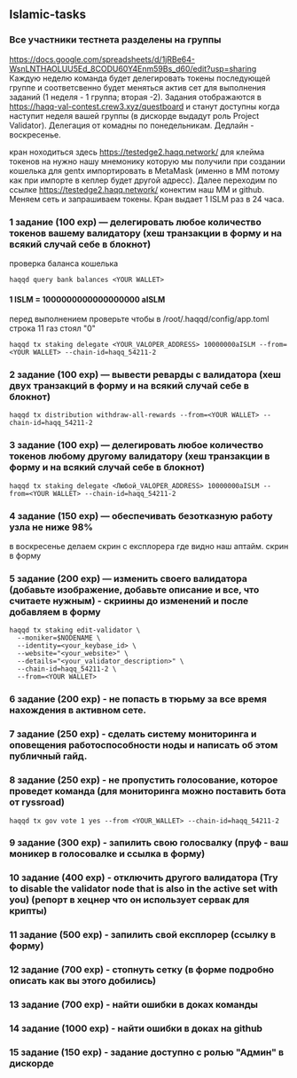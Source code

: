 ## Islamic-tasks
### Все участники тестнета разделены на группы

https://docs.google.com/spreadsheets/d/1jRBe64-WsnLNTHAOLUU5Ed_8CODU60Y4Enm59Bs_d60/edit?usp=sharing
Каждую неделю команда будет делегировать токены последующей группе и соответсвенно будет меняться актив сет для выполнения заданий (1 неделя - 1 группа; вторая -2).
Задания отображаются в https://haqq-val-contest.crew3.xyz/questboard и станут доступны когда наступит неделя вашей группы (в дискорде выдадут роль Project Validator). Делегация от комадны по понедельникам. Дедлайн - воскресенье.

кран ноходиться здесь https://testedge2.haqq.network/
для клейма токенов на нужно нашу мнемонику которую мы получили при создании кошелька для gentx импортировать в MetaMask (именно в ММ потому как при импорте в кеплер будет другой адресс). Далее переходим по ссылке https://testedge2.haqq.network/ конектим наш ММ и github. Меняем сеть и запрашиваем токены. Кран выдает 1 ISLM раз в 24 часа.

### 1 задание (100 exp) — делегировать любое количество токенов вашему валидатору (хеш транзакции в форму и на всякий случай себе в блокнот)
проверка баланса кошелька
```
haqqd query bank balances <YOUR WALLET>
```
#### 1 ISLM = 1000000000000000000 aISLM
перед выполнением проверьте чтобы в /root/.haqqd/config/app.toml  строка 11 газ стоял "0"
```
haqqd tx staking delegate <YOUR_VALOPER_ADDRESS> 10000000aISLM --from=<YOUR WALLET> --chain-id=haqq_54211-2
```
### 2 задание (100 exp) — вывести реварды с валидатора (хеш двух транзакций в форму и на всякий случай себе в блокнот)
```
haqqd tx distribution withdraw-all-rewards --from=<YOUR WALLET> --chain-id=haqq_54211-2
```
### 3 задание (100 exp) — делегировать любое количество токенов любому другому валидатору (хеш транзакции в форму и на всякий случай себе в блокнот)
```
haqqd tx staking delegate <Любой_VALOPER_ADDRESS> 10000000aISLM --from=<YOUR WALLET> --chain-id=haqq_54211-2
```
### 4 задание (150 exp) — обеспечивать безотказную работу узла не ниже 98%
в воскресенье делаем скрин с експлорера где видно наш аптайм. скрин в форму

### 5 задание (200 exp) — изменить своего валидатора (добавьте изображение, добавьте описание и все, что считаете нужным) - скриины до изменений и после добавляем в форму

```
haqqd tx staking edit-validator \
  --moniker=$NODENAME \
  --identity=<your_keybase_id> \
  --website="<your_website>" \
  --details="<your_validator_description>" \
  --chain-id=haqq_54211-2 \
  --from=<YOUR WALLET>
```
### 6 задание (200 exp) - не попасть в тюрьму за все время нахождения в активном сете.

###   7 задание (250 exp) - сделать систему мониторинга и оповещения работоспособности ноды и написать об этом публичный гайд.

###   8 задание (250 exp) - не пропустить голосование, которое проведет команда (для мониторинга можно поставить бота от ryssroad)
```
haqqd tx gov vote 1 yes --from <YOUR_WALLET> --chain-id=haqq_54211-2
```
###   9 задание (300 exp) - запилить свою голосвалку (пруф - ваш моникер в голосовалке и ссылка в форму)

###   10 задание (400 exp) - отключить другого валидатора (Try to disable the validator node that is also in the active set with you) (репорт в хецнер что он использует сервак для крипты)

###   11 задание (500 exp) - запилить свой експлорер (ссылку в форму)

###   12 задание (700 exp) - стопнуть сетку (в форме подробно описать как вы этого добились)

###   13 задание (700 exp) - найти ошибки в доках команды

###   14 задание (1000 exp) - найти ошибки в доках на github

###   15 задание (150 exp) - задание доступно с ролью "Админ" в дискорде







